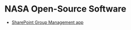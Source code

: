 # NASA Open-Source Software

 * [SharePoint Group Management app](./packages/sp-group-mgmt/README.md)